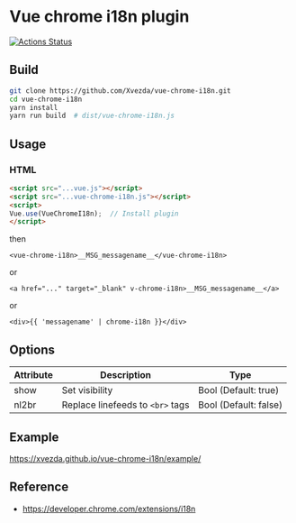 Vue chrome i18n plugin
======================
[![Actions Status](https://github.com/Xvezda/vue-chrome-i18n/workflows/Node%20CI/badge.svg)](https://github.com/Xvezda/vue-chrome-i18n/actions)

Build
-----
```sh
git clone https://github.com/Xvezda/vue-chrome-i18n.git
cd vue-chrome-i18n
yarn install
yarn run build  # dist/vue-chrome-i18n.js
```

Usage
-----
### HTML
```html
<script src="...vue.js"></script>
<script src="...vue-chrome-i18n.js"></script>
<script>
Vue.use(VueChromeI18n);  // Install plugin
</script>
```

then

`<vue-chrome-i18n>__MSG_messagename__</vue-chrome-i18n>`

or

`<a href="..." target="_blank" v-chrome-i18n>__MSG_messagename__</a>`

or

`<div>{{ 'messagename' | chrome-i18n }}</div>`

Options
-------

| Attribute | Description                      | Type                  |
| --------- | -------------------------------- | --------------------- |
| show      | Set visibility                   | Bool (Default: true)  |
| nl2br     | Replace linefeeds to `<br>` tags | Bool (Default: false) |

Example
-------
https://xvezda.github.io/vue-chrome-i18n/example/


Reference
---------
- https://developer.chrome.com/extensions/i18n
